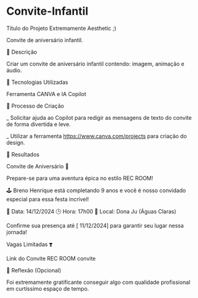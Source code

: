 # Convite-Infantil

Título do Projeto Extremamente Aesthetic ;)

Convite de aniversário infantil.

📒 Descrição

Criar um convite de aniversário infantil contendo: imagem, animação e áudio.

🤖 Tecnologias Utilizadas

Ferramenta CANVA e IA Copilot

🧐 Processo de Criação

_ Solicitar ajuda ao Copilot para redigir as mensagens de texto do convite de forma divertida e leve.

_ Utilizar a ferramenta https://www.canva.com/projects para criação do design.

🚀 Resultados

Convite de Aniversário 🎉

Prepare-se para uma aventura épica no estilo REC ROOM!

🕹️ Breno Henrique está completando 9 anos e você é nosso convidado especial para essa festa incrível!

📅 Data: 14/12/2024
🕒 Hora: 17h00
📍 Local: Dona Ju (Águas Claras)

Confirme sua presença até [ 11/12/2024] para garantir seu lugar nessa jornada!

Vagas Limitadas ❣️

Link do Convite REC ROOM convite

💭 Reflexão (Opcional)

Foi extremamente gratificante conseguir algo com qualidade profissional em curtíssimo espaço de tempo.
